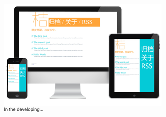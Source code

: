 ![742b3d994d184a51adfd958390ce9c28](assets\742b3d994d184a51adfd958390ce9c28.jpg)
In the developing...